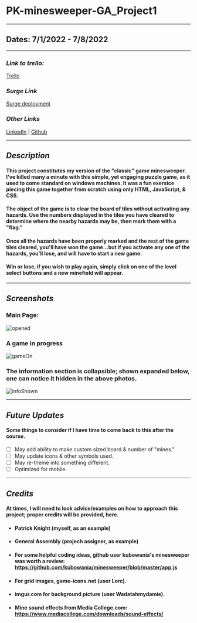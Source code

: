 # PK-minesweeper-GA_Project1

---

## Dates: 7/1/2022 - 7/8/2022

---

### **_Link to trello:_**
[Trello](https://trello.com/invite/b/SmlDjLZn/06fb2aaf3f96c9f70fb4c217412c0d45/ga-project-1)

### **_Surge Link_**
[Surge deployment](https://pks-minesweeper.surge.sh/)

### **_Other Links_**

[LinkedIn](https://www.linkedin.com/in/patrick-f-knight/) | [Github](https://www.github.com/pfknight8)

---

## **_Description_**

#### This project constitutes my version of the "classic" game minesweeper. I've killed many a minute with this simple, yet engaging puzzle game, as it used to come standard on windows machines. It was a fun exersice piecing this game together from scratch using only HTML, JavaScript, & CSS.

#### The object of the game is to clear the board of tiles without activating any hazards. Use the numbers displayed in the tiles you have cleared to determine where the nearby hazards may be, then mark them with a "flag."
#### Once all the hazards have been properly marked and the rest of the game tiles cleared, you'll have won the game...but if you activate any one of the hazards, you'll lose, and will have to start a new game.
#### Win or lose, if you wish to play again, simply click on one of the level select buttons and a new minefield will appear.
---

## **_Screenshots_**

### Main Page:

![opened](https://github.com/pfknight8/PK-minesweeper-GA_Project1/blob/main/OpeningPage.png)

### A game in progress

![gameOn](https://github.com/pfknight8/PK-minesweeper-GA_Project1/blob/main/GameProgressing.png)

### The information section is collapsible; shown expanded below, one can notice it hidden in the above photos.

![infoShown](https://github.com/pfknight8/PK-minesweeper-GA_Project1/blob/main/OpenInfoBox.png)

---

## **_Future Updates_**

#### Some things to consider if I have time to come back to this after the course.

- [ ] May add ability to make custom sized board & number of "mines."
- [ ] May update icons & other symbols used.
- [ ] May re-theme into something different.
- [ ] Optimized for mobile.

---

## **_Credits_**

#### At times, I will need to look advice/examples on how to approach this project; proper credits will be provided, here.

- #### Patrick Knight (myself, as an example)
- #### General Assembly (projech assigner, as example)
- #### For some helpful coding ideas, github user kubowania's minesweeper was worth a review: https://github.com/kubowania/minesweeper/blob/master/app.js
- #### For grid images, game-icons.net (user Lorc).
- #### imgur.com for background picture (user Wadatahmydamie).
- #### Mine sound effects from Media College.com: https://www.mediacollege.com/downloads/sound-effects/